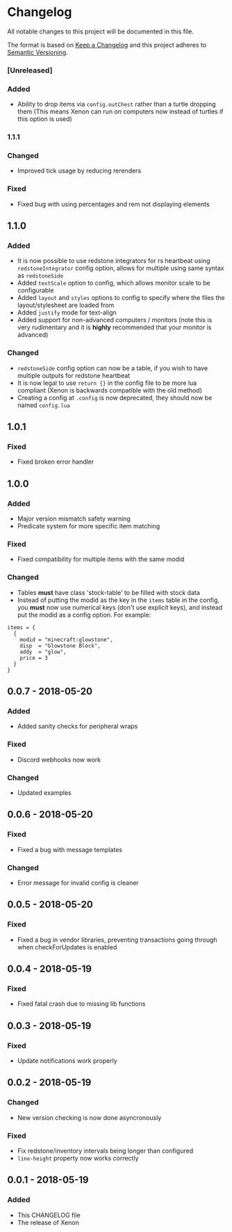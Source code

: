 # Changelog
All notable changes to this project will be documented in this file.

The format is based on [Keep a Changelog](http://keepachangelog.com/en/1.0.0/)
and this project adheres to [Semantic Versioning](http://semver.org/spec/v2.0.0.html).

### [Unreleased]
### Added
- Ability to drop items via `config.outChest` rather than a turtle dropping them (This means Xenon can run on computers now instead of turtles if this option is used)

### 1.1.1
### Changed
- Improved tick usage by reducing rerenders

### Fixed
- Fixed bug with using percentages and rem not displaying elements

## 1.1.0
### Added
- It is now possible to use redstone integrators for rs heartbeat using `redstoneIntegrator` config option, allows for multiple using same syntax as `redstoneSide`
- Added `textScale` option to config, which allows monitor scale to be configurable
- Added `layout` and `styles` options to config to specify where the files the layout/stylesheet are loaded from  
- Added `justify` mode for text-align
- Added support for non-advanced computers / monitors (note this is very rudimentary and it is **highly** recommended that your monitor is advanced)

### Changed
- `redstoneSide` config option can now be a table, if you wish to have multiple outputs for redstone heartbeat
- It is now legal to use `return {}` in the config file to be more lua compliant (Xenon is backwards compatible with the old method)
- Creating a config at `.config` is now deprecated, they should now be named `config.lua` 

## 1.0.1
### Fixed
- Fixed broken error handler

## 1.0.0
### Added
- Major version mismatch safety warning
- Predicate system for more specific item matching

### Fixed
- Fixed compatibility for multiple items with the same modid

### Changed
- Tables **must** have class 'stock-table' to be filled with stock data
- Instead of putting the modid as the key in the `items` table in the config, you **must** now use numerical keys (don't use explicit keys), and instead put the modid as a config option. For example:
```
items = {
  {
    modid = "minecraft:glowstone",
    disp  = "Glowstone Block",
    addy  = "glow",
    price = 3
  }
}
```

## 0.0.7 - 2018-05-20
### Added
- Added sanity checks for peripheral wraps

### Fixed
- Discord webhooks now work

### Changed
- Updated examples

## 0.0.6 - 2018-05-20
### Fixed
- Fixed a bug with message templates

### Changed
- Error message for invalid config is cleaner

## 0.0.5 - 2018-05-20
### Fixed
- Fixed a bug in vendor libraries, preventing transactions going through when checkForUpdates is enabled

## 0.0.4 - 2018-05-19
### Fixed
- Fixed fatal crash due to missing lib functions

## 0.0.3 - 2018-05-19
### Fixed
- Update notifications work properly

## 0.0.2 - 2018-05-19
### Changed
- New version checking is now done asyncronously

### Fixed
- Fix redstone/inventory intervals being longer than configured
- `line-height` property now works correctly

## 0.0.1 - 2018-05-19
### Added
- This CHANGELOG file
- The release of Xenon
